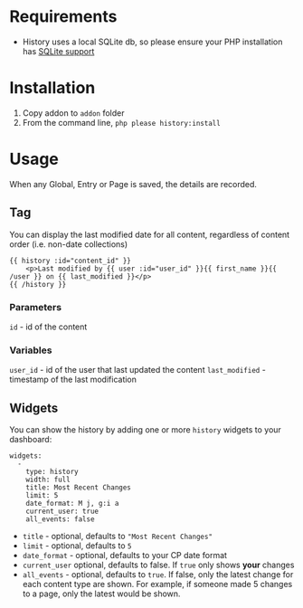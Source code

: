 # Requirements

* History uses a local SQLite db, so please ensure your PHP installation has [SQLite support](https://secure.php.net/manual/en/book.sqlite.php)

# Installation

1. Copy addon to `addon` folder
2. From the command line, `php please history:install`

# Usage

When any Global, Entry or Page is saved, the details are recorded.

## Tag

You can display the last modified date for all content, regardless of content order (i.e. non-date collections)

```
{{ history :id="content_id" }}
    <p>Last modified by {{ user :id="user_id" }}{{ first_name }}{{ /user }} on {{ last_modified }}</p>
{{ /history }}
```

### Parameters

`id` - id of the content

### Variables

`user_id` - id of the user that last updated the content
`last_modified` - timestamp of the last modification

## Widgets

You can show the history by adding one or more `history` widgets to your dashboard:

```
widgets:
  -
    type: history
    width: full
    title: Most Recent Changes
    limit: 5
    date_format: M j, g:i a
    current_user: true
    all_events: false
```

* `title` - optional, defaults to `"Most Recent Changes"`
* `limit` - optional, defaults to `5`
* `date_format` - optional, defaults to your CP date format
* `current_user` optional, defaults to false. If `true` only shows **your** changes
* `all_events` - optional, defaults to `true`. If false, only the latest change for each content type are shown. For example, if someone made 5 changes to a page, only the latest would be shown.
